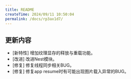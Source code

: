 ```yaml
---
title: README
createTime: 2024/09/11 10:50:04
permalink: /docs/rp3ax1d7/
---
```

## 更新内容

* [新特性] 增加纹理显存的释放与重载功能。
* [改进] 改进Nest模块。
* [修复] 修复线程同步相关BUG。
* [修复] 修复app resume时有可能出现图片载入异常的BUG。
